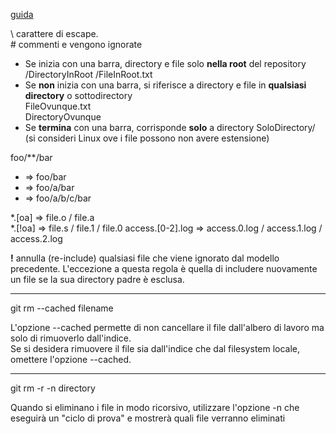[guida](https://noviello.it/come-ignorare-file-e-directory-in-git-con-gitignore/)  

\\ carattere di escape.  
\# commenti e vengono ignorate  

- Se inizia con una barra, directory e file solo **nella root** del repository  
  /DirectoryInRoot
  /FileInRoot.txt  
- Se **non** inizia con una barra, si riferisce a directory e file in **qualsiasi directory** o sottodirectory  
  FileOvunque.txt  
  DirectoryOvunque
- Se **termina** con una barra, corrisponde **solo** a directory
  SoloDirectory/  
  (si consideri Linux ove i file possono non avere estensione)  

foo/**/bar	  
- => foo/bar  
- => foo/a/bar  
- => foo/a/b/c/bar  


*.[oa]	=> file.o / file.a  
*.[!oa]	=> file.s / file.1 / file.0
access.[0-2].log	=> access.0.log / access.1.log / access.2.log

**!** annulla (re-include) qualsiasi file che viene ignorato dal modello precedente. L'eccezione a questa regola è quella di includere nuovamente un file se la sua directory padre è esclusa.  


---
git rm --cached filename

L'opzione --cached permette di non cancellare il file dall'albero di lavoro ma solo di rimuoverlo dall'indice.  
Se si desidera rimuovere il file sia dall'indice che dal filesystem locale, omettere l'opzione --cached.

---
git rm -r -n directory

Quando si eliminano i file in modo ricorsivo, utilizzare l'opzione -n che eseguirà un "ciclo di prova" e mostrerà quali file verranno eliminati

